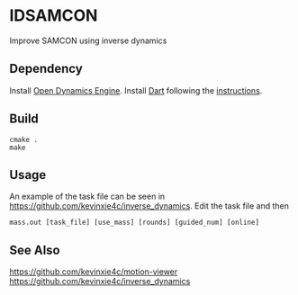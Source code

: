 # IDSAMCON
Improve SAMCON using inverse dynamics

## Dependency
Install [Open Dynamics Engine](https://www.ode.org/).
Install [Dart](https://dartsim.github.io/) following the [instructions](https://dartsim.github.io/install_dart_on_ubuntu.html).

## Build
```
cmake .
make
```

## Usage
An example of the task file can be seen in https://github.com/kevinxie4c/inverse_dynamics. Edit the task file and then
```
mass.out [task_file] [use_mass] [rounds] [guided_num] [online]
```

## See Also
https://github.com/kevinxie4c/motion-viewer
https://github.com/kevinxie4c/inverse_dynamics

